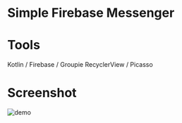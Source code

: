 # Simple Firebase Messenger
# Tools
Kotlin / Firebase / Groupie RecyclerView / Picasso
# Screenshot
![demo](https://github.com/volvadvit/KotlinMessanger/raw/master/screenshot/1.gif)
